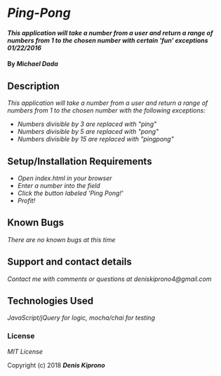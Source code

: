 # _Ping-Pong_

#### _This application will take a number from a user and return a range of numbers from 1 to the chosen number with certain 'fun' exceptions 01/22/2016_

#### By _**Michael Dada**_

## Description

_This application will take a number from a user and return a range of numbers from 1 to the chosen number with the following exceptions:_

* _Numbers divisible by 3 are replaced with "ping"_
* _Numbers divisible by 5 are replaced with "pong"_
* _Numbers divisible by 15 are replaced with "pingpong"_

## Setup/Installation Requirements

* _Open index.html in your browser_
* _Enter a number into the field_
* _Click the button labeled 'Ping Pong!'_
* _Profit!_


## Known Bugs

_There are no known bugs at this time_

## Support and contact details

_Contact me with comments or questions at deniskiprono4@gmail.com_

## Technologies Used

_JavaScript/jQuery for logic, mocha/chai for testing_

### License

*_MIT License_*

Copyright (c) 2018 **_Denis Kiprono_**
